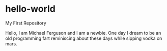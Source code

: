 hello-world
===========

My First Repository

Hello, I am Michael Ferguson and I am a newbie.  One day I dream to be an old programming fart reminiscing about these days while sipping vodka on mars.
